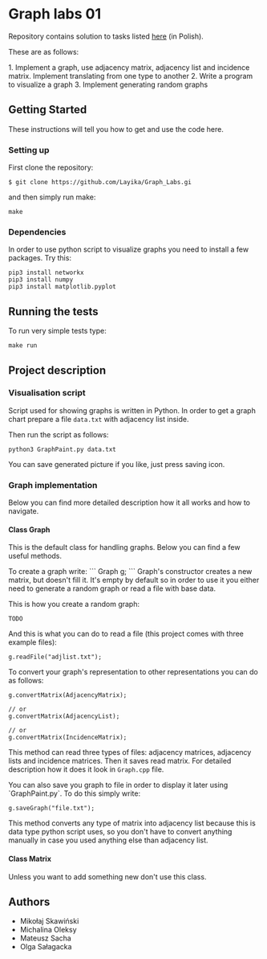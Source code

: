# Graph labs 01

Repository contains solution to tasks listed [here](http://home.agh.edu.pl/~ewach/grafy/Zestaw_1.pdf) (in Polish).
<p>
These are as follows:
<p>
1. Implement a graph, use adjacency matrix, adjacency list and incidence matrix. Implement translating from one type to another
2. Write a program to visualize a graph
3. Implement generating random graphs

## Getting Started

These instructions will tell you how to get and use the code here.


### Setting up

First clone the repository:

```
$ git clone https://github.com/Layika/Graph_Labs.gi
```

and then simply run make:

``` 
make
```

### Dependencies

In order to use python script to visualize graphs you need to install a few packages. Try this:

```
pip3 install networkx
pip3 install numpy
pip3 install matplotlib.pyplot
```

## Running the tests

To run very simple tests type:

``` 
make run
```

## Project description

### Visualisation script

Script used for showing graphs is written in Python. In order to get a graph chart prepare a file `data.txt` with adjacency list inside.
<p>
Then run the script as follows:

```
python3 GraphPaint.py data.txt
```
You can save generated picture if you like, just press saving icon.


### Graph implementation

Below you can find more detailed description how it all works and how to navigate.

#### Class Graph

This is the default class for handling graphs. Below you can find a few useful methods. 
<p><p>
To create a graph write:
```
Graph g;
```
Graph's constructor creates a new matrix, but doesn't fill it. It's empty by default so in order to use it you either need to generate a random graph or read a file with base data.
<p><p>
This is how you create a random graph:

```
TODO
```

And this is what you can do to read a file (this project comes with three example files):

```
g.readFile("adjlist.txt");
```

To convert your graph's representation to other representations you can do as follows:

```
g.convertMatrix(AdjacencyMatrix);

// or
g.convertMatrix(AdjacencyList);

// or
g.convertMatrix(IncidenceMatrix);
```

This method can read three types of files: adjacency matrices, adjacency lists and incidence matrices. Then it saves read matrix. For detailed description how it does it look in `Graph.cpp` file. 
<p><p>
You can also save you graph to file in order to display it later using `GraphPaint.py`. To do this simply write:
 
```
g.saveGraph("file.txt");
```

This method converts any type of matrix into adjacency list because this is data type python script uses, so you don't have to convert anything manually in case you used anything else than adjacency list.


#### Class Matrix

Unless you want to add something new don't use this class.


## Authors

* Mikołaj Skawiński
* Michalina Oleksy
* Mateusz Sacha
* Olga Sałagacka
